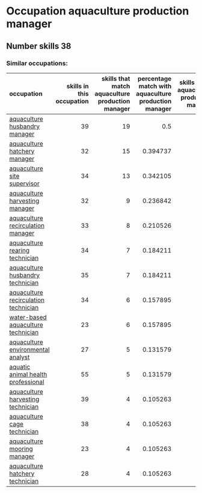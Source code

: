 # Occupation aquaculture production manager
## Number skills 38
### Similar occupations:
| occupation                                                                      |   skills in this occupation |   skills that match aquaculture production manager |   percentage match with aquaculture production manager |   skills not in aquaculture production manager |
|:--------------------------------------------------------------------------------|----------------------------:|---------------------------------------------------:|-------------------------------------------------------:|-----------------------------------------------:|
| [aquaculture husbandry manager](aquaculture_husbandry_manager.md)               |                          39 |                                                 19 |                                               0.5      |                                             20 |
| [aquaculture hatchery manager](aquaculture_hatchery_manager.md)                 |                          32 |                                                 15 |                                               0.394737 |                                             17 |
| [aquaculture site supervisor](aquaculture_site_supervisor.md)                   |                          34 |                                                 13 |                                               0.342105 |                                             21 |
| [aquaculture harvesting manager](aquaculture_harvesting_manager.md)             |                          32 |                                                  9 |                                               0.236842 |                                             23 |
| [aquaculture recirculation manager](aquaculture_recirculation_manager.md)       |                          33 |                                                  8 |                                               0.210526 |                                             25 |
| [aquaculture rearing technician](aquaculture_rearing_technician.md)             |                          34 |                                                  7 |                                               0.184211 |                                             27 |
| [aquaculture husbandry technician](aquaculture_husbandry_technician.md)         |                          35 |                                                  7 |                                               0.184211 |                                             28 |
| [aquaculture recirculation technician](aquaculture_recirculation_technician.md) |                          34 |                                                  6 |                                               0.157895 |                                             28 |
| [water-based aquaculture technician](water-based_aquaculture_technician.md)     |                          23 |                                                  6 |                                               0.157895 |                                             17 |
| [aquaculture environmental analyst](aquaculture_environmental_analyst.md)       |                          27 |                                                  5 |                                               0.131579 |                                             22 |
| [aquatic animal health professional](aquatic_animal_health_professional.md)     |                          55 |                                                  5 |                                               0.131579 |                                             50 |
| [aquaculture harvesting technician](aquaculture_harvesting_technician.md)       |                          39 |                                                  4 |                                               0.105263 |                                             35 |
| [aquaculture cage technician](aquaculture_cage_technician.md)                   |                          38 |                                                  4 |                                               0.105263 |                                             34 |
| [aquaculture mooring manager](aquaculture_mooring_manager.md)                   |                          23 |                                                  4 |                                               0.105263 |                                             19 |
| [aquaculture hatchery technician](aquaculture_hatchery_technician.md)           |                          28 |                                                  4 |                                               0.105263 |                                             24 |
